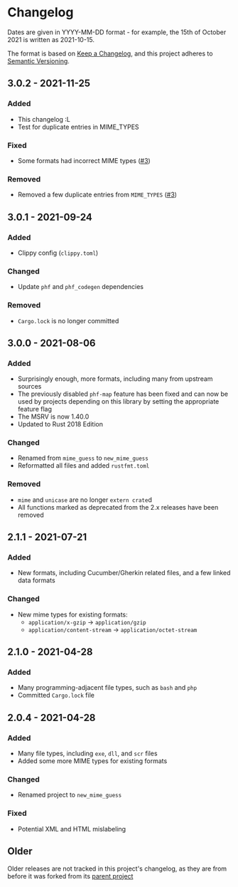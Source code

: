 # Changelog
Dates are given in YYYY-MM-DD format - for example, the 15th of October 2021 is written as 2021-10-15.

The format is based on [Keep a Changelog](https://keepachangelog.com/en/1.0.0/), and this project adheres to
[Semantic Versioning](https://semver.org/spec/v2.0.0.html).

## 3.0.2 - 2021-11-25
### Added
- This changelog :L
- Test for duplicate entries in MIME_TYPES
### Fixed
- Some formats had incorrect MIME types ([#3])
### Removed
- Removed a few duplicate entries from `MIME_TYPES` ([#3])

## 3.0.1 - 2021-09-24
### Added
- Clippy config (`clippy.toml`)
### Changed
- Update `phf` and `phf_codegen` dependencies
### Removed
- `Cargo.lock` is no longer committed

## 3.0.0 - 2021-08-06
### Added
- Surprisingly enough, more formats, including many from upstream sources
- The previously disabled `phf-map` feature has been fixed and can now be used by projects depending on this library 
  by setting the appropriate feature flag
- The MSRV is now 1.40.0
- Updated to Rust 2018 Edition
### Changed
- Renamed from `mime_guess` to `new_mime_guess`
- Reformatted all files and added `rustfmt.toml`
### Removed
- `mime` and `unicase` are no longer `extern crate`d
- All functions marked as deprecated from the 2.x releases have been removed

## 2.1.1 - 2021-07-21
### Added
- New formats, including Cucumber/Gherkin related files, and a few linked data formats
### Changed
- New mime types for existing formats:
  - `application/x-gzip` -> `application/gzip`
  - `application/content-stream` -> `application/octet-stream`

## 2.1.0 - 2021-04-28
### Added
- Many programming-adjacent file types, such as `bash` and `php`
- Committed `Cargo.lock` file

## 2.0.4 - 2021-04-28
### Added
- Many file types, including `exe`, `dll`, and `scr` files
- Added some more MIME types for existing formats
### Changed
- Renamed project to `new_mime_guess`
### Fixed
- Potential XML and HTML mislabeling

## Older
Older releases are not tracked in this project's changelog, as they are from before it was forked from its [parent 
project](https://github.com/abonander/mime_guess)

<!-- links -->
[#3]: https://github.com/Lynnesbian/new_mime_guess/pull/3
